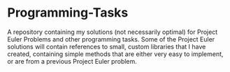 # Programming-Tasks
A repository containing my solutions (not necessarily optimal) for Project Euler Problems and other programming tasks.
Some of the Project Euler solutions will contain references to small, custom libraries that I have created, containing simple methods that are either very easy to implement, or are from a previous Project Euler problem.
